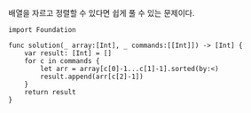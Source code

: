 배열을 자르고 정렬할 수 있다면 쉽게 풀 수 있는 문제이다.   
```
import Foundation

func solution(_ array:[Int], _ commands:[[Int]]) -> [Int] {
    var result: [Int] = []
    for c in commands {
        let arr = array[c[0]-1...c[1]-1].sorted(by:<)
        result.append(arr[c[2]-1])
    }
    return result
}
```
